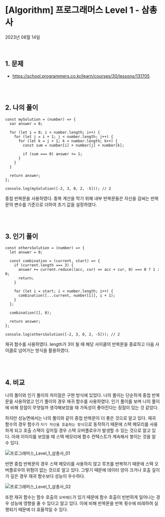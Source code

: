 # **[Algorithm] 프로그래머스 Level 1 - 삼총사**

2023년 08월 14일

<br>

## **1. 문제**

- https://school.programmers.co.kr/learn/courses/30/lessons/131705

<br>
<br>

## **2. 나의 풀이**

```tsx
const mySolution = (number) => {
  var answer = 0;

  for (let i = 0; i < number.length; i++) {
    for (let j = i + 1; j < number.length; j++) {
      for (let k = j + 1; k < number.length; k++) {
        const sum = number[i] + number[j] + number[k];

        if (sum === 0) answer += 1;
      }
    }
  }

  return answer;
};

console.log(mySolution([-2, 3, 0, 2, -5])); // 2
```

중첩 반복문을 사용하였다. 중복 계산을 막기 위해 내부 반복문들은 자신을 감싸는 반복문의 변수를 기준으로 더하여 초기 값을 설정하였다.

<br>
<br>

## **3. 인기 풀이**

```tsx
const othersSolution = (number) => {
  let answer = 0;

  const combination = (current, start) => {
    if (current.length === 3) {
      answer += current.reduce((acc, cur) => acc + cur, 0) === 0 ? 1 : 0;
      return;
    }

    for (let i = start; i < number.length; i++) {
      combination([...current, number[i]], i + 1);
    }
  };

  combination([], 0);

  return answer;
};

console.log(othersSolution([-2, 3, 0, 2, -5])); // 2
```

재귀 함수를 사용하였다. length가 3이 될 때 해당 사이클의 반복문을 종료하고 다음 사이클로 넘어가는 방식을 활용하였다.

<br>
<br>

## **4. 비교**

나의 풀이와 인기 풀이의 차이점은 구현 방식에 있었다. 나의 풀이는 단순하게 중첩 반복문을 사용하였고 인기 풀이의 경우 재귀 함수를 사용하였다. 인기 풀이를 보며 나의 풀이에 비해 장점이 무엇일까 생각해보았을 때 가독성이 좋아진다는 장점이 있는 것 같았다.

하지만 성능면에서는 나의 풀이와 같이 중첩 반복문이 더 좋은 것으로 알고 있다. 재귀 함수의 경우 함수가 `자기 자신을 호출하는 방식`으로 동작하기 때문에 스택 메모리를 사용하게 되고 호출 스택이 깊어질 경우 스택 오버플로우가 발생할 수 있는 것으로 알고 있다. 아래 이미지를 보았을 때 스택 메모리에 함수 컨텍스트가 계속해서 쌓이는 것을 알 수 있다.

![프로그래머스_Level_1_삼총사_01](https://github.com/Yu-jae-min/Basic-concept/assets/85284246/4f53a413-4e9f-48f1-8869-97f64e328ade)

반면 중첩 반복문의 경우 스택 메모리를 사용하지 않고 루프를 반복하기 때문에 스택 오버플로우의 위험이 없는 것으로 알고 있다. 그렇기 때문에 데이터 양이 크거나 호출 깊이가 깊은 경우 재귀 함수보다 성능이 우수하다.

![프로그래머스_Level_1_삼총사_02](https://github.com/Yu-jae-min/Basic-concept/assets/85284246/b8433247-5f26-4968-b3ba-e94231db0e21)

또한 재귀 함수는 함수 호출의 `오버헤드`가 있기 때문에 함수 호출이 빈번하게 일어나는 경우 성능에 영향을 줄 수 있다고 알고 있다. 이에 비해 반복문을 반복 횟수에 비레하여 실행되기 때문에 더 효율적일 수 있다.

<br>
